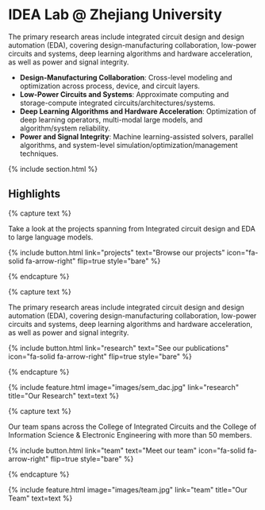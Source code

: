 ---
---

# IDEA Lab @ Zhejiang University

The primary research areas include integrated circuit design and design automation (EDA), covering design-manufacturing collaboration, low-power circuits and systems, deep learning algorithms and hardware acceleration, as well as power and signal integrity.

- **Design-Manufacturing Collaboration**: Cross-level modeling and optimization across process, device, and circuit layers.
- **Low-Power Circuits and Systems**: Approximate computing and storage-compute integrated circuits/architectures/systems.
- **Deep Learning Algorithms and Hardware Acceleration**: Optimization of deep learning operators, multi-modal large models, and algorithm/system reliability.
- **Power and Signal Integrity**: Machine learning-assisted solvers, parallel algorithms, and system-level simulation/optimization/management techniques.

{% include section.html %}

## Highlights

{% capture text %}

Take a look at the projects spanning from Integrated circuit design and EDA to large language models.

{%
  include button.html
  link="projects"
  text="Browse our projects"
  icon="fa-solid fa-arrow-right"
  flip=true
  style="bare"
%}

{% endcapture %}


{% capture text %}

The primary research areas include integrated circuit design and design automation (EDA), covering design-manufacturing collaboration, low-power circuits and systems, deep learning algorithms and hardware acceleration, as well as power and signal integrity.

{%
  include button.html
  link="research"
  text="See our publications"
  icon="fa-solid fa-arrow-right"
  flip=true
  style="bare"
%}

{% endcapture %}

{%
  include feature.html
  image="images/sem_dac.jpg"
  link="research"
  title="Our Research"
  text=text
%}

{% capture text %}

Our team spans across the College of Integrated Circuits and the College of Information Science & Electronic Engineering with more than 50 members.

{%
  include button.html
  link="team"
  text="Meet our team"
  icon="fa-solid fa-arrow-right"
  flip=true
  style="bare"
%}

{% endcapture %}

{%
  include feature.html
  image="images/team.jpg"
  link="team"
  title="Our Team"
  text=text
%}
